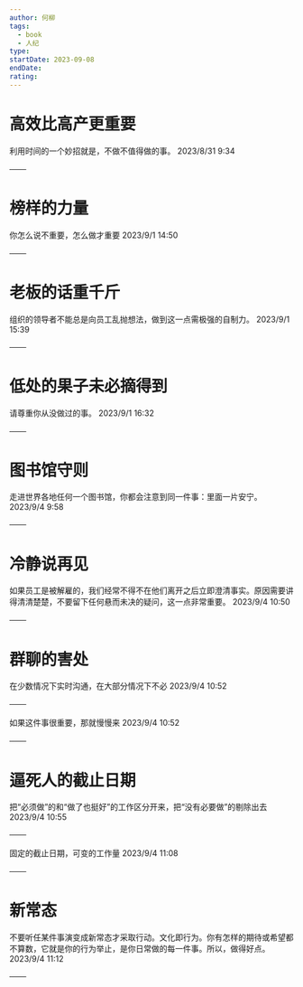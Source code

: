 ```yaml
---
author: 何柳
tags:
  - book
  - 人纪
type: 
startDate: 2023-09-08
endDate: 
rating: 
---
```




# 高效比高产更重要

利用时间的一个妙招就是，不做不值得做的事。
2023/8/31 9:34

───

# 榜样的力量

你怎么说不重要，怎么做才重要
2023/9/1 14:50

───

# 老板的话重千斤

组织的领导者不能总是向员工乱抛想法，做到这一点需极强的自制力。
2023/9/1 15:39

───

# 低处的果子未必摘得到

请尊重你从没做过的事。
2023/9/1 16:32

───

# 图书馆守则

走进世界各地任何一个图书馆，你都会注意到同一件事：里面一片安宁。
2023/9/4 9:58

───

# 冷静说再见

如果员工是被解雇的，我们经常不得不在他们离开之后立即澄清事实。原因需要讲得清清楚楚，不要留下任何悬而未决的疑问，这一点非常重要。
2023/9/4 10:50

───

# 群聊的害处

在少数情况下实时沟通，在大部分情况下不必
2023/9/4 10:52

───

如果这件事很重要，那就慢慢来
2023/9/4 10:52

───

# 逼死人的截止日期

把“必须做”的和“做了也挺好”的工作区分开来，把“没有必要做”的剔除出去
2023/9/4 10:55

───

固定的截止日期，可变的工作量
2023/9/4 11:08

───

# 新常态

不要听任某件事演变成新常态才采取行动。文化即行为。你有怎样的期待或希望都不算数，它就是你的行为举止，是你日常做的每一件事。所以，做得好点。
2023/9/4 11:12

───
